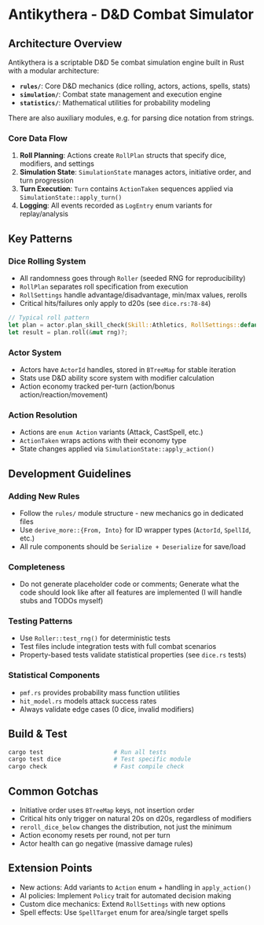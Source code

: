 # Antikythera - D&D Combat Simulator

## Architecture Overview

Antikythera is a scriptable D&D 5e combat simulation engine built in Rust with a modular architecture:

- **`rules/`**: Core D&D mechanics (dice rolling, actors, actions, spells, stats)
- **`simulation/`**: Combat state management and execution engine  
- **`statistics/`**: Mathematical utilities for probability modeling

There are also auxiliary modules, e.g. for parsing dice notation from strings.

### Core Data Flow

1. **Roll Planning**: Actions create `RollPlan` structs that specify dice, modifiers, and settings
2. **Simulation State**: `SimulationState` manages actors, initiative order, and turn progression
3. **Turn Execution**: `Turn` contains `ActionTaken` sequences applied via `SimulationState::apply_turn()`
4. **Logging**: All events recorded as `LogEntry` enum variants for replay/analysis

## Key Patterns

### Dice Rolling System
- All randomness goes through `Roller` (seeded RNG for reproducibility)
- `RollPlan` separates roll specification from execution
- `RollSettings` handle advantage/disadvantage, min/max values, rerolls
- Critical hits/failures only apply to d20s (see `dice.rs:78-84`)

```rust
// Typical roll pattern
let plan = actor.plan_skill_check(Skill::Athletics, RollSettings::default());
let result = plan.roll(&mut rng)?;
```

### Actor System
- Actors have `ActorId` handles, stored in `BTreeMap` for stable iteration
- Stats use D&D ability score system with modifier calculation
- Action economy tracked per-turn (action/bonus action/reaction/movement)

### Action Resolution
- Actions are `enum Action` variants (Attack, CastSpell, etc.)
- `ActionTaken` wraps actions with their economy type
- State changes applied via `SimulationState::apply_action()`

## Development Guidelines

### Adding New Rules
- Follow the `rules/` module structure - new mechanics go in dedicated files
- Use `derive_more::{From, Into}` for ID wrapper types (`ActorId`, `SpellId`, etc.)
- All rule components should be `Serialize + Deserialize` for save/load

### Completeness
- Do not generate placeholder code or comments; Generate what the code should look like after all features are implemented (I will handle stubs and TODOs myself)

### Testing Patterns
- Use `Roller::test_rng()` for deterministic tests
- Test files include integration tests with full combat scenarios
- Property-based tests validate statistical properties (see `dice.rs` tests)

### Statistical Components
- `pmf.rs` provides probability mass function utilities
- `hit_model.rs` models attack success rates  
- Always validate edge cases (0 dice, invalid modifiers)

## Build & Test

```bash
cargo test                    # Run all tests
cargo test dice               # Test specific module
cargo check                   # Fast compile check
```

## Common Gotchas

- Initiative order uses `BTreeMap` keys, not insertion order
- Critical hits only trigger on natural 20s on d20s, regardless of modifiers  
- `reroll_dice_below` changes the distribution, not just the minimum
- Action economy resets per round, not per turn
- Actor health can go negative (massive damage rules)

## Extension Points

- New actions: Add variants to `Action` enum + handling in `apply_action()`
- AI policies: Implement `Policy` trait for automated decision making
- Custom dice mechanics: Extend `RollSettings` with new options
- Spell effects: Use `SpellTarget` enum for area/single target spells